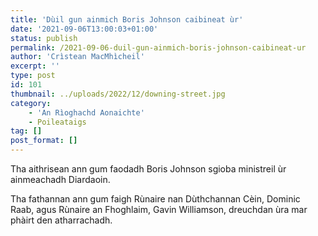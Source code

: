 ```yaml
---
title: 'Dùil gun ainmich Boris Johnson caibineat ùr'
date: '2021-09-06T13:00:03+01:00'
status: publish
permalink: /2021-09-06-duil-gun-ainmich-boris-johnson-caibineat-ur
author: 'Crìstean MacMhìcheil'
excerpt: ''
type: post
id: 101
thumbnail: ../uploads/2022/12/downing-street.jpg
category:
    - 'An Rìoghachd Aonaichte'
    - Poileataigs
tag: []
post_format: []
---
```

Tha aithrisean ann gum faodadh Boris Johnson sgioba ministreil ùr ainmeachadh Diardaoin.

Tha fathannan ann gum faigh Rùnaire nan Dùthchannan Cèin, Dominic Raab, agus Rùnaire an Fhoghlaim, Gavin Williamson, dreuchdan ùra mar phàirt den atharrachadh.